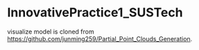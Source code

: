 # InnovativePractice1_SUSTech

visualize model is cloned from https://github.com/junming259/Partial_Point_Clouds_Generation.


